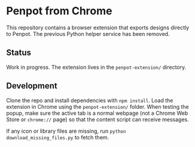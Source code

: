 # Penpot from Chrome

This repository contains a browser extension that exports designs directly to Penpot.
The previous Python helper service has been removed.

## Status
Work in progress. The extension lives in the `penpot-extension/` directory.

## Development
Clone the repo and install dependencies with `npm install`. Load the extension in Chrome using the `penpot-extension/` folder. When testing the popup, make sure the active tab is a normal webpage (not a Chrome Web Store or `chrome://` page) so that the content script can receive messages.

If any icon or library files are missing, run `python download_missing_files.py` to fetch them.
